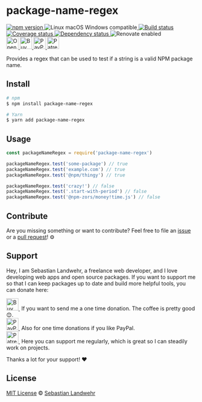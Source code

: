 <!-- TITLE/ -->
# package-name-regex
<!-- /TITLE -->

<!-- BADGES/ -->
  <p>
    <a href="https://npmjs.org/package/package-name-regex">
      <img
        src="https://img.shields.io/npm/v/package-name-regex.svg"
        alt="npm version"
      >
    </a><img src="https://img.shields.io/badge/os-linux%20%7C%C2%A0macos%20%7C%C2%A0windows-blue" alt="Linux macOS Windows compatible"><a href="https://github.com/dword-design/package-name-regex/actions">
      <img
        src="https://github.com/dword-design/package-name-regex/workflows/build/badge.svg"
        alt="Build status"
      >
    </a><a href="https://codecov.io/gh/dword-design/package-name-regex">
      <img
        src="https://codecov.io/gh/dword-design/package-name-regex/branch/master/graph/badge.svg"
        alt="Coverage status"
      >
    </a><a href="https://david-dm.org/dword-design/package-name-regex">
      <img src="https://img.shields.io/david/dword-design/package-name-regex" alt="Dependency status">
    </a><img src="https://img.shields.io/badge/renovate-enabled-brightgreen" alt="Renovate enabled"><br/><a href="https://gitpod.io/#https://github.com/dword-design/package-name-regex">
      <img
        src="https://gitpod.io/button/open-in-gitpod.svg"
        alt="Open in Gitpod"
        height="32"
      >
    </a><a href="https://www.buymeacoffee.com/dword">
      <img
        src="https://www.buymeacoffee.com/assets/img/guidelines/download-assets-sm-2.svg"
        alt="Buy Me a Coffee"
        height="32"
      >
    </a><a href="https://paypal.me/SebastianLandwehr">
      <img
        src="https://dword-design.de/images/paypal.svg"
        alt="PayPal"
        height="32"
      >
    </a><a href="https://www.patreon.com/dworddesign">
      <img
        src="https://dword-design.de/images/patreon.svg"
        alt="Patreon"
        height="32"
      >
    </a>
</p>
<!-- /BADGES -->


<!-- DESCRIPTION/ -->
Provides a regex that can be used to test if a string is a valid NPM package name.
<!-- /DESCRIPTION -->

<!-- INSTALL/ -->
## Install

```bash
# npm
$ npm install package-name-regex

# Yarn
$ yarn add package-name-regex
```
<!-- /INSTALL -->

## Usage

```js
const packageNameRegex = require('package-name-regex')

packageNameRegex.test('some-package') // true
packageNameRegex.test('example.com') // true
packageNameRegex.test('@npm/thingy') // true

packageNameRegex.test('crazy!') // false
packageNameRegex.test('.start-with-period') // false
packageNameRegex.test('@npm-zors/money!time.js') // false
```

<!-- LICENSE/ -->
## Contribute

Are you missing something or want to contribute? Feel free to file an [issue](https://github.com/dword-design/package-name-regex/issues) or a [pull request](https://github.com/dword-design/package-name-regex/pulls)! ⚙️

## Support

Hey, I am Sebastian Landwehr, a freelance web developer, and I love developing web apps and open source packages. If you want to support me so that I can keep packages up to date and build more helpful tools, you can donate here:

<p>
  <a href="https://www.buymeacoffee.com/dword">
    <img
      src="https://www.buymeacoffee.com/assets/img/guidelines/download-assets-sm-2.svg"
      alt="Buy Me a Coffee"
      height="32"
    >
  </a>&nbsp;If you want to send me a one time donation. The coffee is pretty good 😊.<br/>
  <a href="https://paypal.me/SebastianLandwehr">
    <img
      src="https://dword-design.de/images/paypal.svg"
      alt="PayPal"
      height="32"
    >
  </a>&nbsp;Also for one time donations if you like PayPal.<br/>
  <a href="https://www.patreon.com/dworddesign">
    <img
      src="https://dword-design.de/images/patreon.svg"
      alt="Patreon"
      height="32"
    >
  </a>&nbsp;Here you can support me regularly, which is great so I can steadily work on projects.
</p>

Thanks a lot for your support! ❤️

## License

[MIT License](https://opensource.org/licenses/MIT) © [Sebastian Landwehr](https://dword-design.de)
<!-- /LICENSE -->

